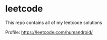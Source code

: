 # leetcode
This repo contains all of my leetcode solutions

Profile: https://leetcode.com/humandroid/
